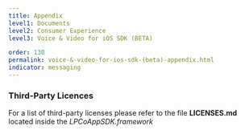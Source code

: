 ```yaml
---
title: Appendix
level1: Documents
level2: Consumer Experience
level3: Voice & Video for iOS SDK (BETA)

order: 130
permalink: voice-&-video-for-ios-sdk-(beta)-appendix.html
indicator: messaging
---
```


### Third-Party Licences

For a list of third-party licenses please refer to the file **LICENSES.md** located inside the _LPCoAppSDK.framework_
